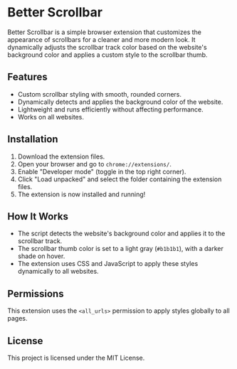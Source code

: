 # Better Scrollbar

Better Scrollbar is a simple browser extension that customizes the appearance of scrollbars for a cleaner and more modern look. It dynamically adjusts the scrollbar track color based on the website's background color and applies a custom style to the scrollbar thumb.

## Features
- Custom scrollbar styling with smooth, rounded corners.
- Dynamically detects and applies the background color of the website.
- Lightweight and runs efficiently without affecting performance.
- Works on all websites.

## Installation
1. Download the extension files.
2. Open your browser and go to `chrome://extensions/`.
3. Enable "Developer mode" (toggle in the top right corner).
4. Click "Load unpacked" and select the folder containing the extension files.
5. The extension is now installed and running!

## How It Works
- The script detects the website's background color and applies it to the scrollbar track.
- The scrollbar thumb color is set to a light gray (`#b1b1b1`), with a darker shade on hover.
- The extension uses CSS and JavaScript to apply these styles dynamically to all websites.

## Permissions
This extension uses the `<all_urls>` permission to apply styles globally to all pages.

## License
This project is licensed under the MIT License.

